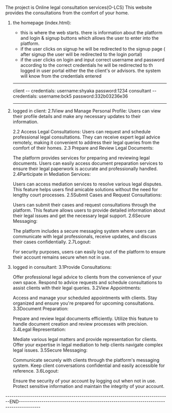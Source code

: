 The project is Online legal consultation services(O-LCS)
This website provides the consultations from the comfort of your home.

1. the homepage (index.html):
   - this is where the web starts. there is information about the platform and login & signup buttons which allows the user to enter into the platform.
   - if the user clicks on signup he will be redirected to the signup page ( after signup the user will be redirected to the login portal)
   - if the user clicks on login and  input correct username and password according to the correct credentials he will be redirrected to th logged in user portal either the the client's or advisors. the system will know from the credentials entered
  
   - --------------------------------------------------
     client -- credentials:
       username:shyaka
       password:1234
     consultant -- credentials:
       username:bck5
       password:332b03236e36
   - --------------------------------------------------
3. logged in client:
   2.1View and Manage Personal Profile:
      Users can view their profile details and make any necessary updates to their information.
   
   2.2 Access Legal Consultations:
      Users can request and schedule professional legal consultations. They can receive expert legal advice remotely, making it convenient to address their legal queries from the comfort of their homes.
   2.3 Prepare and Review Legal Documents:
   
      The platform provides services for preparing and reviewing legal documents. Users can easily access document preparation services to ensure their legal paperwork is accurate and professionally handled.
   2.4Participate in Mediation Services:
   
      Users can access mediation services to resolve various legal disputes. This feature helps users find amicable solutions without the need for lengthy court processes.
   2.5Submit Cases and Request Consultations:
   
      Users can submit their cases and request consultations through the platform. This feature allows users to provide detailed information about their legal issues and get the necessary legal support.
   2.6Secure Messaging:
   
      The platform includes a secure messaging system where users can communicate with legal professionals, receive updates, and discuss their cases confidentially.
   2.7Logout:
   
      For security purposes, users can easily log out of the platform to ensure their account remains secure when not in use.
4. logged in consultant:
   3.1Provide Consultations:
   
      Offer professional legal advice to clients from the convenience of your own space. Respond to advice requests and schedule consultations to assist clients with their legal queries.
   3.2View Appointments:
   
      Access and manage your scheduled appointments with clients. Stay organized and ensure you're prepared for upcoming consultations.
   3.3Document Preparation:
   
      Prepare and review legal documents efficiently. Utilize this feature to handle document creation and review processes with precision.
   3.4Legal Representation:
   
      Mediate various legal matters and provide representation for clients. Offer your expertise in legal mediation to help clients navigate complex legal issues.
   3.5Secure Messaging:
   
      Communicate securely with clients through the platform's messaging system. Keep client conversations confidential and easily accessible for reference.
   3.6Logout:
   
      Ensure the security of your account by logging out when not in use. Protect sensitive information and maintain the integrity of your account.
   
--------------------------------------------------------------------------------END----------------------------------------------------------------------------------------
